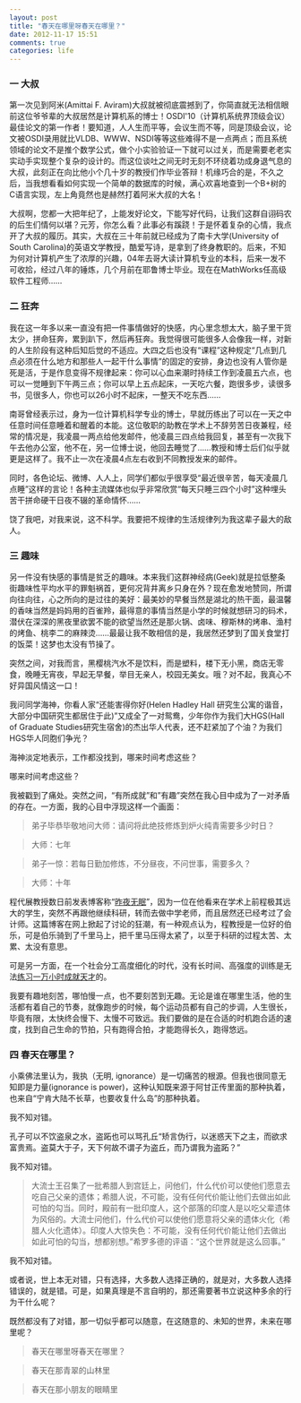 ```yaml
---
layout: post
title: "春天在哪里呀春天在哪里？"
date: 2012-11-17 15:51
comments: true
categories: life 
---
```


### 一 大叔

第一次见到阿米(Amittai F. Aviram)大叔就被彻底震撼到了，你简直就无法相信眼前这位爷爷辈的大叔居然是计算机系的博士！OSDI'10（计算机系统界顶级会议）最佳论文的第一作者！要知道，人人生而平等，会议生而不等，同是顶级会议，论文被OSDI录用就比VLDB、WWW、NSDI等等这些难得不是一点两点；而且系统领域的论文不是推个数学公式，做个小实验验证一下就可以过关，而是需要老老实实动手实现整个复杂的设计的。而这位谈吐之间无时无刻不环绕着功成身退气息的大叔，此刻正在向比他小个几十岁的教授们作毕业答辩！机缘巧合的是，不久之后，当我想看看如何实现一个简单的数据库的时候，满心欢喜地查到一个B+树的C语言实现，左上角竟然也是赫然打着阿米大叔的大名！

大叔啊，您都一大把年纪了，上能发好论文，下能写好代码，让我们这群自诩码农的后生们情何以堪？元芳，你怎么看？此事必有蹊跷！于是怀着复杂的心情，我点开了大叔的履历。其实，大叔在三十年前就已经成为了南卡大学(University of South Carolina)的英语文学教授，酷爱写诗，是拿到了终身教职的。后来，不知为何对计算机产生了浓厚的兴趣，04年去哥大读计算机专业的本科，后来一发不可收拾，经过八年的锤炼，几个月前在耶鲁博士毕业。现在在MathWorks任高级软件工程师……

<!--more-->

### 二 狂奔

我在这一年多以来一直没有把一件事情做好的快感，内心里念想太大，脑子里干货太少，拼命狂奔，累到趴下，然后再狂奔。我觉得很可能很多人会像我一样，对新的人生阶段有这种后知后觉的不适应。大四之后也没有“课程”这种规定“几点到几点必须在什么地方和那些人一起干什么事情”的固定的安排，身边也没有人管你是死是活，于是作息变得不规律起来：你可以心血来潮时持续工作到凌晨五六点，也可以一觉睡到下午两三点；你可以早上五点起床，一天吃六餐，跑很多步，读很多书，见很多人，你也可以26小时不起床，一整天不吃东西……

南哥曾经表示过，身为一位计算机科学专业的博士，早就历练出了可以在一天之中任意时间任意睡着和醒着的本能。这位敬职的助教在学术上不辞劳苦日夜兼程，经常的情况是，我凌晨一两点给他发邮件，他凌晨三四点给我回复，甚至有一次我下午去他办公室，他不在，另一位博士说，他回去睡觉了……教授和博士后们似乎就更是这样了。我不止一次在凌晨4点左右收到不同教授发来的邮件。

同时，各色论坛、微博、人人上，同学们都似乎很享受“最近很辛苦，每天凌晨几点睡”这样的言论！各种主流媒体也似乎非常欣赏“每天只睡三四个小时”这种埋头苦干拼命硬干日夜不辍的革命情怀……

饶了我吧，对我来说，这不科学。我要把不规律的生活规律列为我这辈子最大的敌人。

### 三 趣味

另一件没有快感的事情是贫乏的趣味。本来我们这群神经病(Geek)就是拉低整条街趣味性平均水平的罪魁祸首，更何况背井离乡只身在外？现在愈发地赞同，所谓向往向往，心之所向的是过往的美好：最美妙的早餐当然是湖北的热干面，最温馨的香味当然是妈妈用的百雀羚，最得意的事情当然是小学的时候就想研习的码术，潜伏在深深的黑夜里欲罢不能的欲望当然还是那火锅、卤味、穆斯林的烤串、渔村的烤鱼、桃李二的麻辣烫……最最让我不敢相信的是，我居然还梦到了国关食堂打的饭菜！这梦也太没有节操了。

突然之间，对我而言，黑樱桃汽水不是饮料，而是塑料，楼下无小黑，商店无零食，晚睡无宵夜，早起无早餐，举目无亲人，校园无美女。哦？对不起，我真心不好异国风情这一口！

我问同学海神，你看人家“还能害得你好(Helen Hadley Hall 研究生公寓的谐音，大部分中国研究生都居住于此)”又成全了一对鸳鸯，少年你作为我们大HGS(Hall of Graduate Studies研究生宿舍)的杰出华人代表，还不赶紧加了个油？为我们HGS华人同胞们争光？

海神淡定地表示，工作都没找到，哪来时间考虑这些？

哪来时间考虑这些？

我被戳到了痛处。突然之间，“有所成就”和”有趣”突然在我心目中成为了一对矛盾的存在。一方面，我的心目中浮现这样一个画面：

> 弟子毕恭毕敬地问大师：请问将此绝技修炼到炉火纯青需要多少时日？

> 大师：七年

> 弟子一惊：若每日勤加修炼，不分昼夜，不问世事，需要多久？

> 大师：十年

程代展教授数日前发表博客称“[昨夜无眠](http://blog.sciencenet.cn/blog-660333-632151.html)”，因为一位在他看来在学术上前程极其远大的学生，突然不再跟他继续科研，转而去做中学老师，而且居然还已经考过了会计师。这篇博客在网上掀起了讨论的狂潮，有一种观点认为，程教授是一位好的伯乐，可是伯乐骑到了千里马上，把千里马压得太紧了，以至于科研的过程太苦、太累、太没有意思。

可是另一方面，在一个社会分工高度细化的时代，没有长时间、高强度的训练是无法[练习一万小时成就天才](http://www.geekonomics10000.com/519)的。

我要有趣地刻苦，哪怕慢一点，也不要刻苦到无趣。无论是谁在哪里生活，他的生活都有着自己的节奏，就像跑步的时候，每个运动员都有自己的步调，人生很长，毕竟有限，太快终会慢下、太慢不可致远。我们要做的是在合适的时机跑合适的速度，找到自己生命的节拍，只有跑得合拍，才能跑得长久，跑得悠远。

### 四 春天在哪里？

小乘佛法里认为，我执（无明, ignorance）是一切痛苦的根源。但我也很同意无知即是力量(ignorance is power)，这种认知既来源于阿甘正传里面的那种执着，也来自“宁肯大陆不长草，也要收复什么岛”的那种执着。

我不知对错。

孔子可以不饮盗泉之水，盗跖也可以骂孔丘“矫言伪行，以迷惑天下之主，而欲求富贵焉。盗莫大于子，天下何故不谓子为盗丘，而乃谓我为盗跖？”

我不知对错。

> 大流士王召集了一批希腊人到宫廷上，问他们，什么代价可以使他们愿意去吃自己父亲的遗体；希腊人说，不可能，没有任何代价能让他们去做出如此可怕的勾当。同时，殿前有一批印度人，这个部落的印度人是以吃父辈遗体为风俗的。大流士问他们，什么代价可以使他们愿意将父亲的遗体火化（希腊人火化遗体）。印度人大惊失色：不可能，没有任何代价能让他们去做出如此可怕的勾当，想都别想。”希罗多德的评语：“这个世界就是这么回事。”

我不知对错。

或者说，世上本无对错，只有选择，大多数人选择正确的，就是对，大多数人选择错误的，就是错。可是，如果真理是不言自明的，那还需要著书立说这种多余的行为干什么呢？

既然都没有了对错，那一切似乎都可以随意，在这随意的、未知的世界，未来在哪里呢？


> 春天在哪里呀春天在哪里？

> 春天在那青翠的山林里

> 春天在那小朋友的眼睛里
